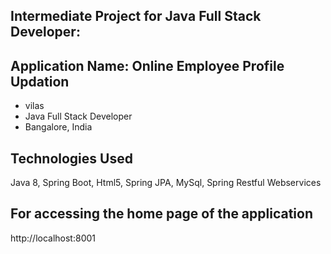 Intermediate Project for Java Full Stack Developer:
---------------------------------------------------

## Application Name: Online Employee Profile Updation

- vilas 
- Java Full Stack Developer
- Bangalore, India

## Technologies Used

Java 8, Spring Boot, Html5, Spring JPA, MySql, Spring Restful Webservices

## For accessing the home page of the application

http://localhost:8001




